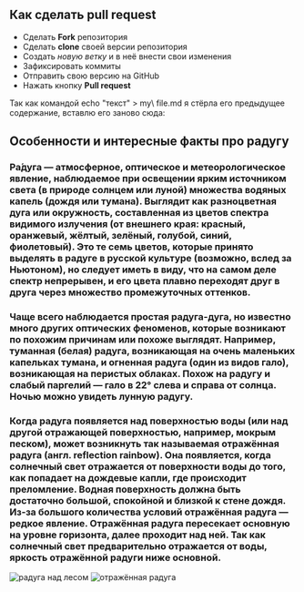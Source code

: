 ## Как сделать  pull request
* Сделать __Fork__ репозитория
* Сделать __clone__ своей версии репозитория
* Создать *новую ветку* и в неё внести свои изменения
* Зафиксировать коммиты
* Отправить свою версию на GitHub
* Нажать кнопку __Pull request__

Так как командой echo "текст" > my\ file.md я стёрла его предыдущее содержание, вставлю его заново сюда:

## Особенности и интересные факты про радугу

### Ра́дуга — атмосферное, оптическое и метеорологическое явление, наблюдаемое при освещении ярким источником света (в природе солнцем или луной) множества водяных капель (дождя или тумана). Выглядит как разноцветная дуга или окружность, составленная из цветов спектра видимого излучения (от внешнего края: красный, оранжевый, жёлтый, зелёный, голубой, синий, фиолетовый). Это те семь цветов, которые принято выделять в радуге в русской культуре (возможно, вслед за Ньютоном), но следует иметь в виду, что на самом деле спектр непрерывен, и его цвета плавно переходят друг в друга через множество промежуточных оттенков.

### Чаще всего наблюдается простая радуга-дуга, но известно много других оптических феноменов, которые возникают по похожим причинам или похоже выглядят. Например, туманная (белая) радуга, возникающая на очень маленьких капельках тумана, и огненная радуга (один из видов гало), возникающая на перистых облаках. Похож на радугу и слабый паргелий — гало в 22° слева и справа от солнца. Ночью можно увидеть лунную радугу.

### Когда радуга появляется над поверхностью воды (или над другой отражающей поверхностью, например, мокрым песком), может возникнуть так называемая отражённая радуга (англ.  reflection rainbow). Она появляется, когда солнечный свет отражается от поверхности воды до того, как попадает на дождевые капли, где происходит преломление. Водная поверхность должна быть достаточно большой, спокойной и близкой к стене дождя. Из-за большого количества условий отражённая радуга — редкое явление. Отражённая радуга пересекает основную на уровне горизонта, далее проходит над ней. Так как солнечный свет предварительно отражается от воды, яркость отражённой радуги ниже основной.

![радуга над лесом](Rainbow1.jpg)
![отражённая радуга](reflection_rainbow.jpg)